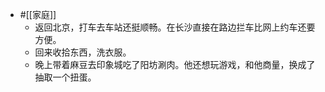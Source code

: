 - #[[家庭]]
    - 返回北京，打车去车站还挺顺畅。在长沙直接在路边拦车比网上约车还要方便。
    - 回来收拾东西，洗衣服。
    - 晚上带着麻豆去印象城吃了阳坊涮肉。他还想玩游戏，和他商量，换成了抽取一个扭蛋。

